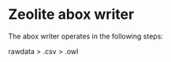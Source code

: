 
# Zeolite abox writer

The abox writer operates in the following steps:

rawdata > .csv > .owl




